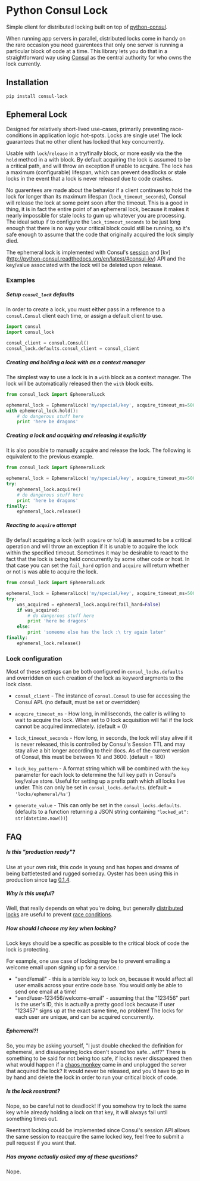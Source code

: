 # Python Consul Lock

Simple client for distributed locking built  on top of [python-consul](https://github.com/cablehead/python-consul).

When running app servers in parallel, distributed locks come in handy on the rare occasion you need guarentees that only one server is running a particular block of code at a time. This library lets you do that in a straightforward way using [Consul](https://www.consul.io/) as the central authority for who owns the lock currently.

Installation
------------
```
pip install consul-lock
```

Ephemeral Lock
--------------

Designed for relatively short-lived use-cases, primarily preventing race-conditions in
application logic hot-spots. Locks are single use! The lock guarantees that no other client has
locked that key concurrently.

Usable with `lock`/`release` in a try/finally block, or more easily via the the `hold` method in a with block.
By default acquiring the lock is assumed to be a critical path, and will throw an exception if unable to acquire.
The lock has a maximum (configurable) lifespan, which can prevent deadlocks or stale locks in the event that a
lock is never released due to code crashes. 

No guarentees are made about the behavior if a client continues to hold
the lock for longer than its maximum lifespan (`lock_timeout_seconds`), Consul will release the lock at some point soon after the timeout. This is a good in thing, it is in fact the entire point of an ephemeral lock, because it makes it nearly impossible for stale locks to gum up whatever you are processing. The ideal setup if to configure the `lock_timeout_seconds` to be just long enough that there is no way your critical block could still be running, so it's safe enough to assume that the code that originally acquired the lock simply died.

The ephemeral lock is implemented with Consul's [session](http://python-consul.readthedocs.org/en/latest/#consul-session) and [kv] (http://python-consul.readthedocs.org/en/latest/#consul-kv) API and the key/value associated with the lock will be deleted upon release.

### Examples

##### Setup `consul_lock` defaults
In order to create a lock, you must either pass in a reference to a `consul.Consul` client each time, or assign a default client to use.

```python
import consul
import consul_lock

consul_client = consul.Consul()
consul_lock.defaults.consul_client = consul_client
```

##### Creating and holding a lock with as a context manager
The simplest way to use a lock is in a `with` block as a context manager. The lock will be automatically released then the `with` block exits.

```python
from consul_lock import EphemeralLock

ephemeral_lock = EphemeralLock('my/special/key', acquire_timeout_ms=500)
with ephemeral_lock.hold():
    # do dangerous stuff here
    print 'here be dragons'
```

##### Creating a lock and acquiring and releasing it explicitly
It is also possible to manually acquire and release the lock. The following is equivalent to the previous example.

```python
from consul_lock import EphemeralLock

ephemeral_lock = EphemeralLock('my/special/key', acquire_timeout_ms=500)
try:
    ephemeral_lock.acquire()
    # do dangerous stuff here
    print 'here be dragons'
finally:
    ephemeral_lock.release()
```

##### Reacting to `acquire` attempt
By default acquiring a lock (with `acquire` or `hold`) is assumed to be a critical operation and will throw an exception if it is unable to acquire the lock within the specified timeout. Sometimes it may be desirable to react to the fact that the lock is being held concurrently by some other code or host. In that case you can set the `fail_hard` option and `acquire` will return whether or not is was able to acquire the lock.

```python
from consul_lock import EphemeralLock

ephemeral_lock = EphemeralLock('my/special/key', acquire_timeout_ms=500)
try:
    was_acquired = ephemeral_lock.acquire(fail_hard=False)
    if was_acquired:
        # do dangerous stuff here
        print 'here be dragons'
    else:
        print 'someone else has the lock :\ try again later'
finally:
    ephemeral_lock.release()
```

### Lock configuration

Most of these settings can be both configured in `consul_locks.defaults` and overridden on each creation of the lock as keyword argments to the lock class. 

 - `consul_client` - The instance of `consul.Consul` to use for accessing the Consul API. (no default, must be set or overridden)

 - `acquire_timeout_ms` - How long, in milliseconds, the caller is willing to wait to acquire the lock. When set to 0 lock acquisition will fail if the lock cannot be acquired immediately. (default = 0)

 - `lock_timeout_seconds` - How long, in seconds, the lock will stay alive if it is never released, this is controlled by Consul's Session TTL and may stay alive a bit longer according to their docs. As of the current version of Consul, this must be between 10 and 3600. (default = 180)

 - `lock_key_pattern` - A format string which will be combined with the `key` parameter for each lock to determine the full key path in Consul's key/value store. Useful for setting up a prefix path which all locks live under. This can only be set in `consul_locks.defaults`. (default = `'locks/ephemeral/%s'`)

 - `generate_value` - This can only be set in the `consul_locks.defaults`. (defaults to a function returning a JSON string containing `"locked_at": str(datetime.now())`)


FAQ
---

##### Is this "production ready"?
Use at your own risk, this code is young and has hopes and dreams of being battletested and rugged someday. Oyster has been using this in production since tag [0.1.4](https://github.com/oysterbooks/python-consul-lock/tree/0.1.4).

##### Why is this useful?
Well, that really depends on what you're doing, but generally [distributed locks](https://en.wikipedia.org/wiki/Distributed_lock_manager) are useful to prevent [race conditions](https://en.wikipedia.org/wiki/Race_condition).

##### How should I choose my key when locking?
Lock keys should be a specific as possible to the critical block of code the lock is protecting. 

For example, one use case of locking may be to prevent emailing a welcome email upon signing up for a service.:
 - "send/email" - this is a terrible key to lock on, because it would affect all user emails across your entire code base. You would only be able to send one email at a time!
 - "send/user-123456/welcome-email" - assuming that the "123456" part is the user's ID, this is actually a pretty good lock because if user "123457" signs up at the exact same time, no problem! The locks for each user are unique, and can be acquired concurrently.

##### Ephemeral?!
So, you may be asking yourself, "I just double checked the definition for ephemeral, and dissapearing locks doen't sound too safe...wtf?" There is something to be said for not being too safe, if locks never dissapeared then what would happen if a [chaos monkey](http://techblog.netflix.com/2011/07/netflix-simian-army.html) came in and unplugged the server that acquired the lock? It would never be released, and you'd have to go in by hand and delete the lock in order to run your critical block of code.

##### Is the lock reentrant?
Nope, so be careful not to deadlock! If you somehow try to lock the same key while already holding a lock on that key, it will always fail until something times out.

Reentrant locking could be implemented since Consul's session API allows the same session to reacquire the same locked key, feel free to submit a pull request if you want that.

##### Has anyone actually asked any of these questions?
Nope.
